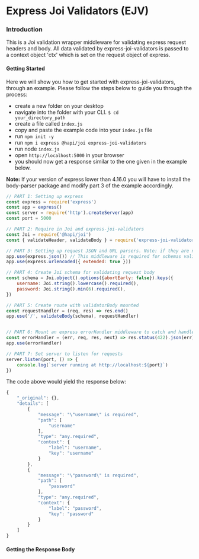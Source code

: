 # Express Joi Validators (EJV)


### Introduction
This is a Joi validation wrapper middleware for validating express request headers and body. All data validated by express-joi-validators is passed to a context object 'ctx' which is set on the request object of express.

####  Getting Started
Here we will show you how to get started with express-joi-validators, through an example. Please follow the steps below to guide you through the process:
- create a new folder on your desktop
- navigate into the folder with your CLI. <code>$ cd your_directory_path</code>
- create a file called <code>index.js</code>
- copy and paste the example code into your <code>index.js</code> file
- run <code>npm init -y</code>
- run <code>npm i express @hapi/joi express-joi-validators</code>
- run node <code>index.js</code>
- open <code>http://localhost:5000</code> in your browser
- you should now get a response similar to the one given in the example below. 

**Note:** If your version of express lower than 4.16.0 you will have to install the body-parser package and modify part 3 of the example accordingly.

```js 
// PART 1: Setting up express
const express = require('express') 
const app = express()
const server = require('http').createServer(app)
const port = 5000

// PART 2: Require in Joi and express-joi-validators
const Joi = require('@hapi/joi')
const { validateHeader, validateBody } = require('express-joi-validators')

// PART 3: Setting up request JSON and URL parsers. Note: if they are not called, joi will not call next(error)
app.use(express.json()) // This middleware is required for schemas validation to work.
app.use(express.urlencoded({ extended: true }))

// PART 4: Create Joi schema for validating request body
const schema = Joi.object().options({abortEarly: false}).keys({
    username: Joi.string().lowercase().required(),
    password: Joi.string().min(6).required(),
})

// PART 5: Create route with validatorBody mounted
const requestHandler = (req, res) => res.end()
app.use('/', validateBody(schema), requestHandler)


// PART 6: Mount an express errorHandler middleware to catch and handle the Joi validation Error
const errorHandler = (err, req, res, next) => res.status(422).json(err)
app.use(errorHandler) 

// PART 7: Set server to listen for requests
server.listen(port, () => {
    console.log(`server running at http://localhost:${port}`)
})
```
The code above would yield the response below: 

```js 
{
    "_original": {},
    "details": [
        {
            "message": "\"username\" is required",
            "path": [
                "username"
            ],
            "type": "any.required",
            "context": {
                "label": "username",
                "key": "username"
            }
        },
        {
            "message": "\"password\" is required",
            "path": [
                "password"
            ],
            "type": "any.required",
            "context": {
                "label": "password",
                "key": "password"
            }
        }
    ]
}
```

####  Getting the Response Body
